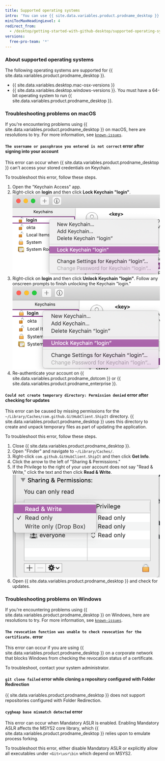 ```yaml
---
title: Supported operating systems
intro: 'You can use {{ site.data.variables.product.prodname_desktop }} on any supported operating system.'
miniTocMaxHeadingLevel: 4
redirect_from:
  - /desktop/getting-started-with-github-desktop/supported-operating-systems
versions:
  free-pro-team: '*'
---
```


### About supported operating systems

The following operating systems are supported for {{ site.data.variables.product.prodname_desktop }}.
- {{ site.data.variables.desktop.mac-osx-versions }}
- {{ site.data.variables.desktop.windows-versions }}. You must have a 64-bit operating system to run {{ site.data.variables.product.prodname_desktop }}.

### Troubleshooting problems on macOS
If you're encountering problems using {{ site.data.variables.product.prodname_desktop }} on macOS, here are resolutions to try. For more information, see [`known-issues`](https://github.com/desktop/desktop/blob/development/docs/known-issues.md).

#### `The username or passphrase you entered is not correct` error after signing into your account

This error can occur when {{ site.data.variables.product.prodname_desktop }} can't access your stored credentials on Keychain.

To troubleshoot this error, follow these steps.

1. Open the "Keychain Access" app.
2. Right-click on **login** and then click **Lock Keychain "login"**.
  ![The "Lock Keychain "login" option](/assets/images/help/desktop/mac-lock-keychain.png)
3. Right-click on **login** and then click **Unlock Keychain "login"**. Follow any onscreen prompts to finish unlocking the Keychain "login."
  ![The "Unlock Keychain "login" option](/assets/images/help/desktop/mac-unlock-keychain.png)
4. Re-authenticate your account on {{ site.data.variables.product.prodname_dotcom }} or {{ site.data.variables.product.prodname_enterprise }}.

#### `Could not create temporary directory: Permission denied` error after checking for updates

This error can be caused by missing permissions for the `~/Library/Caches/com.github.GitHubClient.ShipIt` directory. {{ site.data.variables.product.prodname_desktop }} uses this directory to create and unpack temporary files as part of updating the application.

To troubleshoot this error, follow these steps.

1. Close {{ site.data.variables.product.prodname_desktop }}.
2. Open "Finder" and navigate to `~/Library/Caches/`.
3. Right-click `com.github.GitHubClient.ShipIt` and then click **Get Info**.
4. Click the arrow to the left of "Sharing & Permissions."
5. If the Privilege to the right of your user account does not say "Read & Write," click the text and then click **Read & Write**.
  ![The "Sharing & Permissions" options](/assets/images/help/desktop/mac-adjust-permissions.png)
6. Open {{ site.data.variables.product.prodname_desktop }} and check for updates.

### Troubleshooting problems on Windows
If you're encountering problems using {{ site.data.variables.product.prodname_desktop }} on Windows, here are resolutions to try. For more information, see [`known-issues`](https://github.com/desktop/desktop/blob/development/docs/known-issues.md).

#### `The revocation function was unable to check revocation for the certificate.` error

This error can occur if you are using {{ site.data.variables.product.prodname_desktop }} on a corporate network that blocks Windows from checking the revocation status of a certificate.

To troubleshoot, contact your system administrator.

#### `git clone failed` error while cloning a repository configured with Folder Redirection

{{ site.data.variables.product.prodname_desktop }} does not support repositories configured with Folder Redirection.

#### `cygheap base mismatch detected` error

This error can occur when Mandatory ASLR is enabled. Enabling Mandatory ASLR affects the MSYS2 core library, which {{ site.data.variables.product.prodname_desktop }} relies upon to emulate process forking.

To troubleshoot this error, either disable Mandatory ASLR or explicitly allow all executables under `<Git>\usr\bin` which depend on MSYS2.
